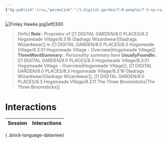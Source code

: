 ```yaml
---
{"dg-publish":true,"permalink":"/1-digital-garden/7-0-people/7-3-np-cs/finley-hawke/","tags":["#person","#hogsmeade","#hogsmeade-resident","#shopkeeper"]}
---
```


![Finley Hawke.jpg|left|300](/img/user/1%20DIGITAL%20GARDEN/7.0%20PEOPLE/7.3%20NPCs/Headshots/Finley%20Hawke.jpg)
>[!info] 
>**Role**:: Proprietor of [[1 DIGITAL GARDEN/8.0 PLACES/8.3 Hogsmeade Village/8.3.16 Gladrags Wizardwear\|Gladrags Wizardwear]] in [[1 DIGITAL GARDEN/8.0 PLACES/8.3 Hogsmeade Village/8.3.01 Hogsmeade Village - Overview\|Hogsmeade Village]]
>**ThreeWordSummary**:: *Personality summary here*
>**UsuallyFoundIn**:: [[1 DIGITAL GARDEN/8.0 PLACES/8.3 Hogsmeade Village/8.3.01 Hogsmeade Village - Overview\|Hogsmeade Village]], [[1 DIGITAL GARDEN/8.0 PLACES/8.3 Hogsmeade Village/8.3.16 Gladrags Wizardwear\|Gladrags Wizardwear]], [[1 DIGITAL GARDEN/8.0 PLACES/8.3 Hogsmeade Village/8.3.11 The Three Broomsticks\|The Three Broomsticks]]

# Interactions

| Session | Interactions |
| ------- | ------------ |

{ .block-language-dataview}
